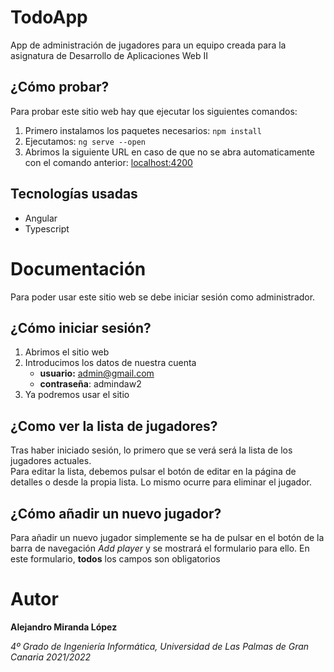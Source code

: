 # TodoApp

App de administración de jugadores para un equipo creada para la asignatura de Desarrollo de Aplicaciones Web II

## ¿Cómo probar?

Para probar este sitio web hay que ejecutar los siguientes comandos:
1. Primero instalamos los paquetes necesarios:
`npm install`
2. Ejecutamos:
`ng serve --open`
3. Abrimos la siguiente URL en caso de que no se abra automaticamente con el comando anterior: [localhost:4200](http://localhost:4200/)

## Tecnologías usadas

* Angular
* Typescript

# Documentación

Para poder usar este sitio web se debe iniciar sesión como administrador.

## ¿Cómo iniciar sesión?

1. Abrimos el sitio web
2. Introducimos los datos de nuestra cuenta
    - **usuario:** admin@gmail.com
    - **contraseña**: admindaw2
3. Ya podremos usar el sitio

## ¿Como ver la lista de jugadores? 

Tras haber iniciado sesión, lo primero que se verá será la lista de los jugadores actuales. <br />
Para editar la lista, debemos pulsar el botón de editar en la página de detalles o desde la propia lista. Lo mismo ocurre para eliminar el jugador.

## ¿Cómo añadir un nuevo jugador?

Para añadir un nuevo jugador simplemente se ha de pulsar en el botón de la barra de navegación *Add player* y se mostrará el formulario para ello. En este formulario, **todos** los campos son obligatorios

# Autor

__Alejandro Miranda López__

_4º Grado de Ingeniería Informática, Universidad de Las Palmas de Gran Canaria_
_2021/2022_
